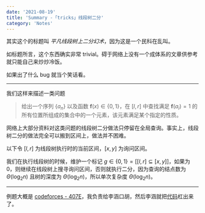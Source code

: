 ```yaml
---
date: '2021-08-19'
title: 'Summary -「tricks」线段树二分'
category: 'Notes'
---
```


其实这个的标题叫 *平凡线段树上二分幻术*，因为这是一个民科在乱叫。

如标题所言，这个东西确实非常 trivial。碍于网络上没有一个成体系的文章供参考就只能自己来炒炒冷饭。

如果出了什么 bug 就当个笑话看。

---

我们这样来描述一类问题

> 给出一个序列 $\{a_n\}$ 以及函数 $\textbf{f}(x)\in\{0,1\}$，在 $[l,r]$ 中查找满足 $\textbf{f}(a_i)=1$ 的所有位置所组成的集合中的一个元素，该元素满足某个指定的性质。

网络上大部分资料对这类问题的线段树二分做法只停留在全局查询。事实上，线段树二分的做法完全可以搬到区间上，做法并不困难。

以下令 $[l,r]$ 为线段树执行时的当前区间，$[x,y]$ 为询问区间。

我们在执行线段树的时候，维护一个标记 $g\in\{0,1\}=[[l,r]\subseteq[x,y]]$，如果为 $0$，则继续在线段树上搜寻询问区间，否则就执行二分，因为查询的结点数为 $\Theta(\log_2 n)$ 且树的深度为 $\Theta(\log_2 n)$，所以单次复杂度 $\Theta(\log_2 n)$。

---

例题大概是 [codeforces - 407E](https://codeforces.com/contest/407/problem/E)，我负责给李涵口胡，然后李涵就把[代码](https://codeforces.com/contest/407/submission/122184803)杠出来了。